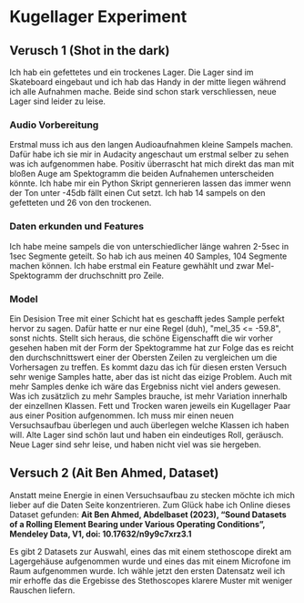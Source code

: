 # Kugellager Experiment 


## Verusch 1 (Shot in the dark)
Ich hab ein gefettetes und ein trockenes Lager. 
Die Lager sind im Skateboard eingebaut und ich hab das Handy in der mitte liegen während ich alle Aufnahmen mache.
Beide sind schon stark verschliessen, neue Lager sind leider zu leise. 


### Audio Vorbereitung 
Erstmal muss ich aus den langen Audioaufnahmen kleine Sampels machen.
Dafür habe ich sie mir in Audacity angeschaut um erstmal selber zu sehen was ich aufgenommen habe. 
Positiv überrascht hat mich direkt das man mit bloßen Auge am Spektogramm die beiden Aufnahemen unterscheiden könnte. 
Ich habe mir ein Python Skript gennerieren lassen das immer wenn der Ton unter -45db fällt einen Cut setzt. 
Ich hab 14 sampels on den gefetteten und 26 von den trockenen. 

### Daten erkunden und Features 
Ich habe meine sampels die von unterschiedlicher länge wahren 2-5sec in 1sec Segmente geteilt. So hab ich aus meinen 40 Samples, 104 Segmente machen können. 
Ich habe erstmal ein Feature gewhählt und zwar Mel-Spektogramm der druchschnitt pro Zeile. 

### Model 
Ein Desision Tree mit einer Schicht hat es geschafft jedes Sample perfekt hervor zu sagen. 
Dafür hatte er nur eine Regel (duh), "mel_35 <= -59.8", sonst nichts. 
Stellt sich heraus, die schöne Eigenschafft die wir vorher gesehen haben mit der Form der Spektogramme hat zur Folge das es reicht den durchschnittswert einer der Obersten Zeilen zu vergleichen um die Vorhersagen zu treffen. 
Es kommt dazu das ich für diesen ersten Versuch sehr wenige Samples hatte, aber das ist nicht das eizige Problem. Auch mit mehr Samples denke ich wäre das Ergebniss nicht viel anders gewesen. Was ich zusätzlich zu mehr Samples brauche, ist mehr Variation innerhalb der einzellnen Klassen. 
Fett und Trocken waren jeweils ein Kugellager Paar aus einer Position aufgenommen. 
Ich muss mir einen neuen Versuchsaufbau überlegen und auch überlegen welche Klassen ich haben will. Alte Lager sind schön laut und haben ein eindeutiges Roll, geräusch. Neue Lager sind sehr leise, und haben nicht viel was sie hergeben. 

## Versuch 2 (Ait Ben Ahmed, Dataset)
Anstatt meine Energie in einen Versuchsaufbau zu stecken möchte ich mich lieber auf die Daten Seite konzentrieren. Zum Glück habe ich Online dieses Dataset gefunden: 
**Ait Ben Ahmed, Abdelbaset (2023), “Sound Datasets of a Rolling Element Bearing under Various Operating Conditions”, Mendeley Data, V1, doi: 10.17632/n9y9c7xrz3.1**

Es gibt 2 Datasets zur Auswahl, eines das mit einem stethoscope direkt am Lagergehäuse aufgenommen wurde und eines das mit einem Microfone im Raum aufgenommen wurde. Ich wähle jetzt den ersten Datensatz weil ich mir erhoffe das die Ergebisse des Stethoscopes klarere Muster mit weniger Rauschen liefern. 